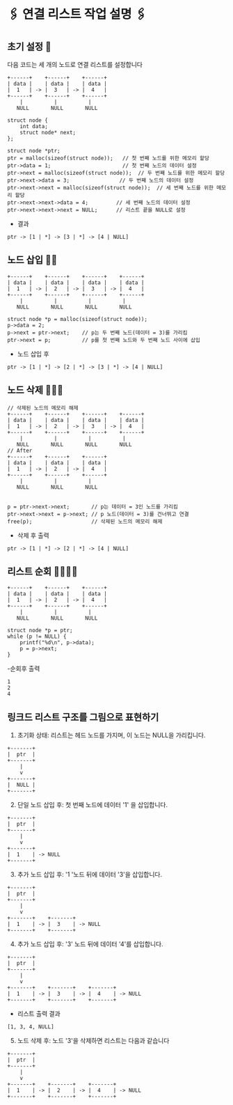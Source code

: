 # 🖇️ 연결 리스트 작업 설명 🖇️

## 초기 설정 🤖
다음 코드는 세 개의 노드로 연결 리스트를 설정합니다
```
+------+    +------+    +------+
| data |    | data |    | data |
|  1   | -> |  3   | -> |  4   |
+------+    +------+    +------+
    |          |          |
   NULL       NULL       NULL

```

```
struct node {
    int data;
    struct node* next;
};

struct node *ptr;
ptr = malloc(sizeof(struct node));   // 첫 번째 노드를 위한 메모리 할당
ptr->data = 1;                       // 첫 번째 노드의 데이터 설정
ptr->next = malloc(sizeof(struct node));  // 두 번째 노드를 위한 메모리 할당
ptr->next->data = 3;                // 두 번째 노드의 데이터 설정
ptr->next->next = malloc(sizeof(struct node));  // 세 번째 노드를 위한 메모리 할당
ptr->next->next->data = 4;         // 세 번째 노드의 데이터 설정
ptr->next->next->next = NULL;      // 리스트 끝을 NULL로 설정

```
- 결과
```
ptr -> [1 | *] -> [3 | *] -> [4 | NULL]

```
## 노드 삽입 🤖🤖
```
+------+    +------+    +------+    +------+
| data |    | data |    | data |    | data |
|  1   | -> |  2   | -> |  3   | -> |  4   |
+------+    +------+    +------+    +------+
    |          |          |          |
   NULL       NULL       NULL       NULL

```

```
struct node *p = malloc(sizeof(struct node));
p->data = 2;
p->next = ptr->next;    // p는 두 번째 노드(데이터 = 3)를 가리킴
ptr->next = p;          // p를 첫 번째 노드와 두 번째 노드 사이에 삽입

```
- 노드 삽입 후
```
ptr -> [1 | *] -> [2 | *] -> [3 | *] -> [4 | NULL]

```
## 노드 삭제 🤖🤖🤖
```
// 삭제된 노드의 메모리 해제
+------+    +------+    +------+    +------+
| data |    | data |    | data |    | data |
|  1   | -> |  2   | -> |  3   | -> |  4   |
+------+    +------+    +------+    +------+
    |          |          |          |
   NULL       NULL       NULL       NULL
// After
+------+    +------+    +------+
| data |    | data |    | data |
|  1   | -> |  2   | -> |  4   |
+------+    +------+    +------+
    |          |          |
   NULL       NULL       NULL


```


```
p = ptr->next->next;       // p는 데이터 = 3인 노드를 가리킴
ptr->next->next = p->next; // p 노드(데이터 = 3)를 건너뛰고 연결
free(p);                   // 삭제된 노드의 메모리 해제

```
- 삭제 후 출력
```
ptr -> [1 | *] -> [2 | *] -> [4 | NULL]

```
## 리스트 순회 🤖🤖🤖🤖
```
+------+    +------+    +------+
| data |    | data |    | data |
|  1   | -> |  2   | -> |  4   |
+------+    +------+    +------+
    |          |          |
   NULL       NULL       NULL

```

```
struct node *p = ptr;
while (p != NULL) {
    printf("%d\n", p->data);
    p = p->next;
}
```
-순회후 출력
```
1
2
4
```
## 링크드 리스트 구조를 그림으로 표현하기

1. 초기화 상태: 리스트는 헤드 노드를 가지며, 이 노드는 NULL을 가리킵니다.
```
+-------+
|  ptr  |
+-------+
    |
    v
+-------+
|  NULL |
+-------+

```
2. 단일 노드 삽입 후: 첫 번째 노드에 데이터 '1' 을 삽입합니다.
```
+-------+
|  ptr  |
+-------+
    |
    v
+-------+
|  1    | -> NULL
+-------+
```
3. 추가 노드 삽입 후: '1 '노드 뒤에 데이터 '3'을 삽입합니다.
```
+-------+
|  ptr  |
+-------+
    |
    v
+-------+    +-------+
|  1    | -> |  3    | -> NULL
+-------+    +-------+
```
4. 추가 노드 삽입 후: '3' 노드 뒤에 데이터 '4'를 삽입합니다.
```
+-------+
|  ptr  |
+-------+
    |
    v
+-------+    +-------+    +-------+
|  1    | -> |  3    | -> |  4    | -> NULL
+-------+    +-------+    +-------+
```
- 리스트 출력 결과
```
[1, 3, 4, NULL]
```
5. 노드 삭제 후: 노드 '3'을 삭제하면 리스트는 다음과 같습니다
```
+-------+
|  ptr  |
+-------+
    |
    v
+-------+    +-------+    +-------+
|  1    | -> |  2    | -> |  4    | -> NULL
+-------+    +-------+    +-------+

```
